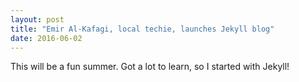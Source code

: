 ```yaml
---
layout: post
title: "Emir Al-Kafagi, local techie, launches Jekyll blog"
date: 2016-06-02
---
```


This will be a fun summer. Got a lot to learn, so I started with Jekyll!
